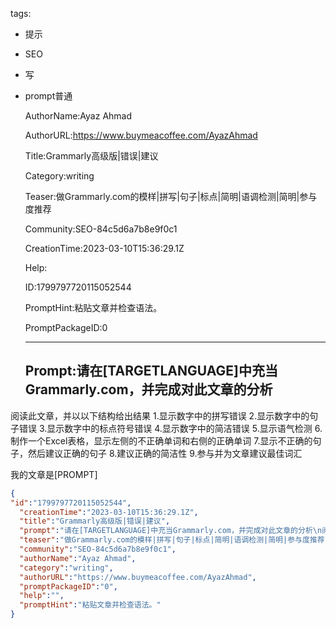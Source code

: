   tags: 
- 提示
- SEO
- 写
- prompt普通

  AuthorName:Ayaz Ahmad

  AuthorURL:https://www.buymeacoffee.com/AyazAhmad

  Title:Grammarly高级版|错误|建议

  Category:writing

  Teaser:做Grammarly.com的模样|拼写|句子|标点|简明|语调检测|简明|参与度推荐

  Community:SEO-84c5d6a7b8e9f0c1

  CreationTime:2023-03-10T15:36:29.1Z

  Help:

  ID:1799797720115052544

  PromptHint:粘贴文章并检查语法。

  PromptPackageID:0

  ---

  ## Prompt:请在[TARGETLANGUAGE]中充当Grammarly.com，并完成对此文章的分析
阅读此文章，并以以下结构给出结果
1.显示数字中的拼写错误
2.显示数字中的句子错误
3.显示数字中的标点符号错误
4.显示数字中的简洁错误
5.显示语气检测
6.制作一个Excel表格，显示左侧的不正确单词和右侧的正确单词
7.显示不正确的句子，然后建议正确的句子
8.建议正确的简洁性
9.参与并为文章建议最佳词汇

我的文章是[PROMPT]

  ```json
  {
  "id":"1799797720115052544",
    "creationTime":"2023-03-10T15:36:29.1Z",
    "title":"Grammarly高级版|错误|建议",
    "prompt":"请在[TARGETLANGUAGE]中充当Grammarly.com，并完成对此文章的分析\n阅读此文章，并以以下结构给出结果\n1.显示数字中的拼写错误\n2.显示数字中的句子错误\n3.显示数字中的标点符号错误\n4.显示数字中的简洁错误\n5.显示语气检测\n6.制作一个Excel表格，显示左侧的不正确单词和右侧的正确单词\n7.显示不正确的句子，然后建议正确的句子\n8.建议正确的简洁性\n9.参与并为文章建议最佳词汇\n\n我的文章是[PROMPT]",
    "teaser":"做Grammarly.com的模样|拼写|句子|标点|简明|语调检测|简明|参与度推荐",
    "community":"SEO-84c5d6a7b8e9f0c1",
    "authorName":"Ayaz Ahmad",
    "category":"writing",
    "authorURL":"https://www.buymeacoffee.com/AyazAhmad",
    "promptPackageID":"0",
    "help":"",
    "promptHint":"粘贴文章并检查语法。"
  }
  ```
